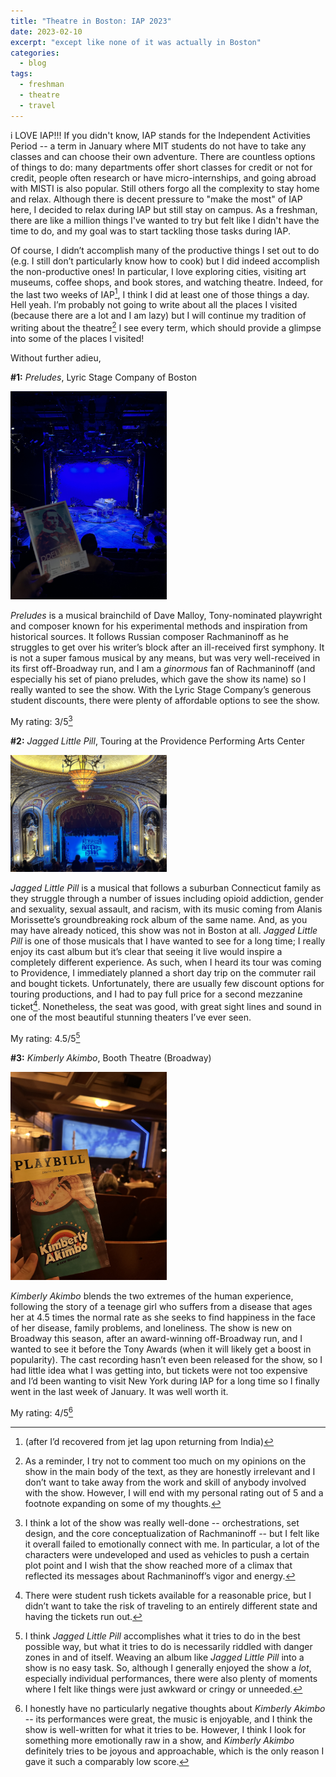 ```yaml
---
title: "Theatre in Boston: IAP 2023"
date: 2023-02-10
excerpt: "except like none of it was actually in Boston"
categories:
  - blog
tags:
  - freshman
  - theatre
  - travel
---
```


i LOVE IAP!!! If you didn't know, IAP stands for the Independent Activities Period -- a term in January where MIT students do not have to take any classes and can choose their own adventure. There are countless options of things to do: many departments offer short classes for credit or not for credit, people often research or have micro-internships, and going abroad with MISTI is also popular. Still others forgo all the complexity to stay home and relax. Although there is decent pressure to "make the most" of IAP here, I decided to relax during IAP but still stay on campus. As a freshman, there are like a million things I've wanted to try but felt like I didn't have the time to do, and my goal was to start tackling those tasks during IAP. 

Of course, I didn’t accomplish many of the productive things I set out to do (e.g. I still don’t particularly know how to cook) but I did indeed accomplish the non-productive ones! In particular, I love exploring cities, visiting art museums, coffee shops, and book stores, and watching theatre. Indeed, for the last two weeks of IAP[^1], I think I did at least one of those things a day. Hell yeah. I’m probably not going to write about all the places I visited (because there are a lot and I am lazy) but I will continue my tradition of writing about the theatre[^2] I see every term, which should provide a glimpse into some of the places I visited!

Without further adieu,

**#1:** *Preludes*, Lyric Stage Company of Boston

<img src="/assets/images/Photo 2023-01-18, 7 08 38 PM.jpg"
     style="display: inline-block; margin: 0 auto; max-width: 250px">

*Preludes* is a musical brainchild of Dave Malloy, Tony-nominated playwright and composer known for his experimental methods and inspiration from historical sources. It follows Russian composer Rachmaninoff as he struggles to get over his writer’s block after an ill-received first symphony. It is not a super famous musical by any means, but was very well-received in its first off-Broadway run, and I am a *ginormous* fan of Rachmaninoff (and especially his set of piano preludes, which gave the show its name) so I really wanted to see the show. With the Lyric Stage Company’s generous student discounts, there were plenty of affordable options to see the show.

My rating: 3/5[^3]

**#2:** *Jagged Little Pill*, Touring at the Providence Performing Arts Center

<img src="/assets/images/Photo 2023-01-22, 2 38 08 PM.jpg"
     style="display: inline-block; margin: 0 auto; max-width: 250px">

*Jagged Little Pill* is a musical that follows a suburban Connecticut family as they struggle through a number of issues including opioid addiction, gender and sexuality, sexual assault, and racism, with its music coming from Alanis Morissette’s groundbreaking rock album of the same name. And, as you may have already noticed, this show was not in Boston at all. *Jagged Little Pill* is one of those musicals that I have wanted to see for a long time; I really enjoy its cast album but it’s clear that seeing it live would inspire a completely different experience. As such, when I heard its tour was coming to Providence, I immediately planned a short day trip on the commuter rail and bought tickets. Unfortunately, there are usually few discount options for touring productions, and I had to pay full price for a second mezzanine ticket[^4]. Nonetheless, the seat was good, with great sight lines and sound in one of the most beautiful stunning theaters I’ve ever seen.

My rating: 4.5/5[^5]

**#3:** *Kimberly Akimbo*, Booth Theatre (Broadway)

<img src="/assets/images/Photo 2023-01-31, 6 46 48 PM.jpg"
     style="display: inline-block; margin: 0 auto; max-width: 250px">

*Kimberly Akimbo* blends the two extremes of the human experience, following the story of a teenage girl who suffers from a disease that ages her at 4.5 times the normal rate as she seeks to find happiness in the face of her disease, family problems, and loneliness. The show is new on Broadway this season, after an award-winning off-Broadway run, and I wanted to see it before the Tony Awards (when it will likely get a boost in popularity). The cast recording hasn’t even been released for the show, so I had little idea what I was getting into, but tickets were not too expensive and I’d been wanting to visit New York during IAP for a long time so I finally went in the last week of January. It was well worth it.

My rating: 4/5[^6]

[^1]: (after I’d recovered from jet lag upon returning from India)
[^2]: As a reminder, I try not to comment too much on my opinions on the show in the main body of the text, as they are honestly irrelevant and I don’t want to take away from the work and skill of anybody involved with the show. However, I will end with my personal rating out of 5 and a footnote expanding on some of my thoughts.
[^3]: I think a lot of the show was really well-done -- orchestrations, set design, and the core conceptualization of Rachmaninoff -- but I felt like it overall failed to emotionally connect with me. In particular, a lot of the characters were undeveloped and used as vehicles to push a certain plot point and I wish that the show reached more of a climax that reflected its messages about Rachmaninoff’s vigor and energy.
[^4]: There were student rush tickets available for a reasonable price, but I didn’t want to take the risk of traveling to an entirely different state and having the tickets run out.
[^5]: I think *Jagged Little Pill* accomplishes what it tries to do in the best possible way, but what it tries to do is necessarily riddled with danger zones in and of itself. Weaving an album like *Jagged Little Pill* into a show is no easy task. So, although I generally enjoyed the show a *lot*, especially individual performances, there were also plenty of moments where I felt like things were just awkward or cringy or unneeded.
[^6]: I honestly have no particularly negative thoughts about *Kimberly Akimbo* -- its performances were great, the music is enjoyable, and I think the show is well-written for what it tries to be. However, I think I look for something more emotionally raw in a show, and *Kimberly Akimbo* definitely tries to be joyous and approachable, which is the only reason I gave it such a comparably low score.

